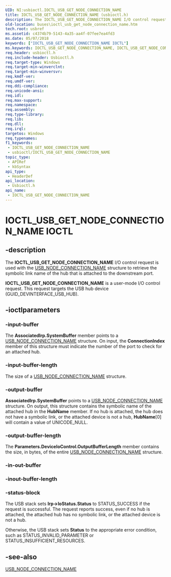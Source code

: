 ```yaml
---
UID: NI:usbioctl.IOCTL_USB_GET_NODE_CONNECTION_NAME
title: IOCTL_USB_GET_NODE_CONNECTION_NAME (usbioctl.h)
description: The IOCTL_USB_GET_NODE_CONNECTION_NAME I/O control request is used with the USB_NODE_CONNECTION_NAME structure to retrieve the symbolic link name of the hub that is attached to the downstream port.IOCTL_USB_GET_NODE_CONNECTION_NAME is a user-mode I/O control request. This request targets the USB hub device (GUID_DEVINTERFACE_USB_HUB).
old-location: buses\ioctl_usb_get_node_connection_name.htm
tech.root: usbref
ms.assetid: c4374b79-5143-4a35-aa4f-07fee7ea4fd3
ms.date: 05/07/2018
keywords: ["IOCTL_USB_GET_NODE_CONNECTION_NAME IOCTL"]
ms.keywords: IOCTL_USB_GET_NODE_CONNECTION_NAME, IOCTL_USB_GET_NODE_CONNECTION_NAME control, IOCTL_USB_GET_NODE_CONNECTION_NAME control code [Buses], buses.ioctl_usb_get_node_connection_name, usbioctl/IOCTL_USB_GET_NODE_CONNECTION_NAME, usbirp_d571c9e6-0caf-4746-bd69-b55fa6a3a407.xml
req.header: usbioctl.h
req.include-header: Usbioctl.h
req.target-type: Windows
req.target-min-winverclnt: 
req.target-min-winversvr: 
req.kmdf-ver: 
req.umdf-ver: 
req.ddi-compliance: 
req.unicode-ansi: 
req.idl: 
req.max-support: 
req.namespace: 
req.assembly: 
req.type-library: 
req.lib: 
req.dll: 
req.irql: 
targetos: Windows
req.typenames: 
f1_keywords:
 - IOCTL_USB_GET_NODE_CONNECTION_NAME
 - usbioctl/IOCTL_USB_GET_NODE_CONNECTION_NAME
topic_type:
 - APIRef
 - kbSyntax
api_type:
 - HeaderDef
api_location:
 - Usbioctl.h
api_name:
 - IOCTL_USB_GET_NODE_CONNECTION_NAME
---
```


# IOCTL_USB_GET_NODE_CONNECTION_NAME IOCTL


## -description

The <b>IOCTL_USB_GET_NODE_CONNECTION_NAME</b> I/O control request is used with the <a href="/windows-hardware/drivers/ddi/usbioctl/ns-usbioctl-_usb_node_connection_name">USB_NODE_CONNECTION_NAME</a> structure to retrieve the symbolic link name of the hub that is attached to the downstream port.

<b>IOCTL_USB_GET_NODE_CONNECTION_NAME</b> is a user-mode I/O control request. This request targets the USB hub device (GUID_DEVINTERFACE_USB_HUB).

## -ioctlparameters

### -input-buffer

The <b>AssociatedIrp.SystemBuffer</b> member points to a <a href="/windows-hardware/drivers/ddi/usbioctl/ns-usbioctl-_usb_node_connection_name">USB_NODE_CONNECTION_NAME</a> structure. On input, the <b>ConnectionIndex</b> member of this structure must indicate the number of the port to check for an attached hub.

### -input-buffer-length

The size of a <a href="/windows-hardware/drivers/ddi/usbioctl/ns-usbioctl-_usb_node_connection_name">USB_NODE_CONNECTION_NAME</a> structure.

### -output-buffer

<b>AssociatedIrp.SystemBuffer</b> points to a <a href="/windows-hardware/drivers/ddi/usbioctl/ns-usbioctl-_usb_node_connection_name">USB_NODE_CONNECTION_NAME</a> structure. On output, this structure contains the symbolic name of the attached hub in the <b>HubName</b> member. If no hub is attached, the hub does not have a symbolic link, or the attached device is not a hub, <b>HubName</b>[0] will contain a value of UNICODE_NULL.

### -output-buffer-length

The <b>Parameters.DeviceIoControl.OutputBufferLength</b> member contains the size, in bytes, of the entire <a href="/windows-hardware/drivers/ddi/usbioctl/ns-usbioctl-_usb_node_connection_name">USB_NODE_CONNECTION_NAME</a> structure.

### -in-out-buffer

### -inout-buffer-length

### -status-block

The USB stack sets <b>Irp->IoStatus.Status</b> to STATUS_SUCCESS if the request is successful. The request reports success, even if no hub is attached, the attached hub has no symbolic link, or the attached device is not a hub.

Otherwise, the USB stack sets <b>Status</b> to the appropriate error condition, such as STATUS_INVALID_PARAMETER or STATUS_INSUFFICIENT_RESOURCES.

## -see-also

<a href="/windows-hardware/drivers/ddi/usbioctl/ns-usbioctl-_usb_node_connection_name">USB_NODE_CONNECTION_NAME</a>